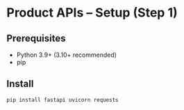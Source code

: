 # Product APIs – Setup (Step 1)

## Prerequisites
- Python 3.9+ (3.10+ recommended)
- pip

## Install
```bash
pip install fastapi uvicorn requests
